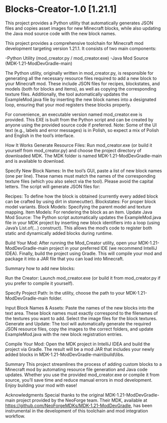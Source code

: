 # Blocks-Creator-1.0 [1.21.1]
 This project provides a Python utility that automatically generates JSON files and copies asset images for new Minecraft blocks, while also updating the Java mod source code with the new block names.

This project provides a comprehensive toolchain for Minecraft mod development targeting version 1.21.1. It consists of two main components:

-Python Utility (mod_creator.py / mod_creator.exe)
-Java Mod Source (MDK-1.21-ModDevGradle-main)

The Python utility, originally written in mod_creator.py, is responsible for generating all the necessary resource files required to add a new block to your Minecraft mod. These include JSON files for recipes, blockstates, and models (both for blocks and items), as well as copying the corresponding texture files. Additionally, the tool automatically updates the ExampleMod.java file by inserting the new block names into a designated loop, ensuring that your mod registers these blocks properly.

For convenience, an executable version named mod_creator.exe is provided. This EXE is built from the Python script and can be created by anyone using the provided source code if preferred. Note: Some of the UI text (e.g., labels and error messages) is in Polish, so expect a mix of Polish and English in the tool’s interface.

How It Works
Generate Resource Files:
Run mod_creator.exe (or build it yourself from mod_creator.py) and choose the project directory of downloaded MDK. The MDK folder is named MDK-1.21-ModDevGradle-main and is available to download.

Specify New Block Names:
In the tool’s GUI, paste a list of new block names (one per line). These names must match the names of the corresponding texture files (which you also select via the tool). Please avoid the capital letters. The script will generate JSON files for:

Recipes: To define how the block is obtained (currently every added block can be crafted by using dirt in stonecutter).
Blockstates: For proper block model variants.
Block Models: Specifying the parent model and texture mapping.
Item Models: For rendering the block as an item.
Update Java Mod Source:
The Python script automatically updates the ExampleMod.java file in your MDK project by inserting new block identifiers into a loop (using Java’s List.of(...) construct). This allows the mod’s code to register both static and dynamically added blocks during runtime.

Build Your Mod:
After running the Mod_Creator utility, open your MDK-1.21-ModDevGradle-main project in your preferred IDE (we recommend IntelliJ IDEA). Finally, build the project using Gradle. This will compile your mod and package it into a JAR file that you can load into Minecraft.

Summary how to add new blocks:

Run the Creator:
Launch mod_creator.exe (or build it from mod_creator.py if you prefer to compile it yourself).

Specify Project Path:
In the utility, choose the path to your MDK-1.21-ModDevGradle-main folder.

Input Block Names & Assets:
Paste the names of the new blocks into the text area.
These block names must exactly correspond to the filenames of the textures you want to add.
Select the image files for the block textures.
Generate and Update:
The tool will automatically generate the required JSON resource files, copy the images to the correct folders, and update ExampleMod.java with the new block registration entries.

Compile Your Mod:
Open the MDK project in IntelliJ IDEA and build the project via Gradle. The result will be a mod JAR that includes your newly added blocks in MDK-1.21-ModDevGradle-main\build\libs.

Summary
This project streamlines the process of adding custom blocks to a Minecraft mod by automating resource file generation and Java code updates. Whether you use the provided mod_creator.exe or compile it from source, you’ll save time and reduce manual errors in mod development. Enjoy building your mod with ease!

Acknowledgments
Special thanks to the original MDK-1.21-ModDevGradle-main project provided by the NeoForge team. Their MDK, available at https://github.com/NeoForgeMDKs/MDK-1.21-ModDevGradle, has been instrumental in the development of this toolchain and mod integration workflow.
